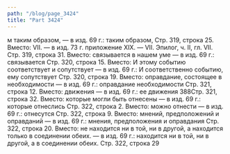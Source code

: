 ```yaml
---
path: "/blog/page_3424"
title: "Part 3424"
---
```


м таким образом, — в изд. 69 г.: таким образом,
Стр. 319, строка 25.
Вместо: VII. — в изд. 73 г. приложение XIX. — VII.
Эпилог, ч. II, гл. VII.
Стр. 319, строка 31.
Вместо: связывается в нашем уме — в изд. 69 г.: связывается
Стр. 320, строка 15.
Вместо: И этому событию соответствует и сопутствует — в изд. 69 г.: И соответственно событию, ему сопутствует
Стр. 320, строка 19.
Вместо: оправдание, состоящее в необходимости — в изд. 69 г.: оправдание необходимости
Стр. 321, строка 12.
Вместо: движения — в изд. 69 г.: ее движения
388Стр. 321, строка 32.
Вместо: которые могли быть отнесены — в изд. 69 г.: которые отнеслись
Стр. 322, строка 2.
Вместо: можно отнести — в изд. 69 г.: отнесутся
Стр. 322, строка 9.
Вместо: мнений, предположений и оправданий — в изд. 69 г.: мнения, предположения и оправдания
Стр. 322, строка 20.
Вместо: не находится ни в той, ни в другой, а находится только в соединении обеих. — в изд. 69 г.: находится ни в той, ни в другой, а в соединении обеих.
Стр. 322, строка 29
